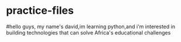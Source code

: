 # practice-files
#hello guys, my name's david,im learning python,and i'm interested in building technologies that can solve Africa's educational challenges

